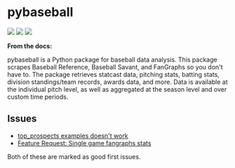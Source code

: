 # pybaseball

[![](https://img.shields.io/badge/pybaseball-docs-green)](https://pypi.org/project/pybaseball/)
[![](https://img.shields.io/badge/pybaseball-repo-blue)](https://github.com/jldbc/pybaseball)
[![](https://img.shields.io/badge/pybaseball-contribution_guidelines-red)](https://github.com/jldbc/pybaseball/blob/master/contributing.md)

**From the docs:**

pybaseball is a Python package for baseball data analysis. This package scrapes Baseball Reference, Baseball Savant, and FanGraphs so you don't have to. The package retrieves statcast data, pitching stats, batting stats, division standings/team records, awards data, and more. Data is available at the individual pitch level, as well as aggregated at the season level and over custom time periods.

## Issues

- [top_prospects examples doesn't work](https://github.com/jldbc/pybaseball/issues/284)
- [Feature Request: Single game fangraphs stats](https://github.com/jldbc/pybaseball/issues/52)

Both of these are marked as good first issues.

